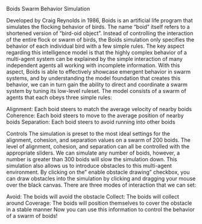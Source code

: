 Boids Swarm Behavior Simulation

Developed by Craig Reynolds in 1986, Boids is an artificial life program that simulates the flocking behavior of birds. The name “boid” itself refers to a shortened version of “bird-oid object”. Instead of controlling the interaction of the entire flock or swarm of birds, the Boids simulation only specifies the behavior of each individual bird with a few simple rules. The key aspect regarding this intelligence model is that the highly complex behavior of a multi-agent system can be explained by the simple interaction of many independent agents all working with incomplete information. With this aspect, Boids is able to effectively showcase emergent behavior in swarm systems, and by understanding the model foundation that creates this behavior, we can in turn gain the ability to direct and coordinate a swarm system by tuning its low-level ruleset. The model consists of a swarm of agents that each obeys three simple rules:

Alignment: Each boid steers to match the average velocity of nearby boids
Coherence: Each boid steers to move to the average position of nearby boids
Separation: Each boid steers to avoid running into other boids

Controls
The simulation is preset to the most ideal settings for the alignment, cohesion, and separation values on a swarm of 200 boids. The level of alignment, cohesion, and separation can all be controlled with the appropriate sliders. We can simulate any number of boids, however, a number is greater than 300 boids will slow the simulation down. This simulation also allows us to introduce obstacles to this multi-agent environment. By clicking on the” enable obstacle drawing” checkbox, you can draw obstacles into the simulation by clicking and dragging your mouse over the black canvas. There are three modes of interaction that we can set:

Avoid: The boids will avoid the obstacle
Collect: The boids will collect around
Coverage: The boids will position themselves to cover the obstacle in a stable manner
Now you can use this information to control the behavior of a swarm of boids!
